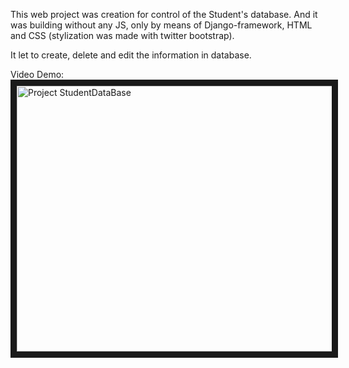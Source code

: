This web project was creation for control of the Student's database.
And it was building without any JS, only by means of Django-framework,
HTML and CSS (stylization was made with twitter bootstrap).

It let to create, delete and edit the information in database.

Video Demo:
<a href="https://youtu.be/AwIKRMhzY_g" target="_blank">
<img src="http://s15.postimg.org/p0f7sp7l7/Students_db.png" alt="Project StudentDataBase" width="680" height="425" border="10" />
</a>